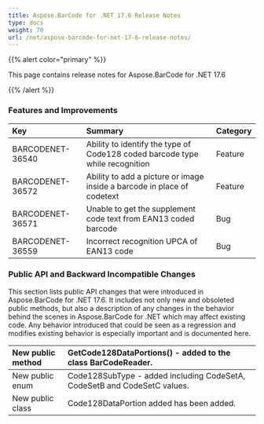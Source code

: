 ```yaml
---
title: Aspose.BarCode for .NET 17.6 Release Notes
type: docs
weight: 70
url: /net/aspose-barcode-for-net-17-6-release-notes/
---
```


{{% alert color="primary" %}} 

This page contains release notes for Aspose.BarCode for .NET 17.6

{{% /alert %}} 
### **Features and Improvements**

|**Key**|**Summary**|**Category**|
| :- | :- | :- |
|BARCODENET-36540|Ability to identify the type of Code128 coded barcode type while recognition|Feature|
|BARCODENET-36572|Ability to add a picture or image inside a barcode in place of codetext|Feature|
|BARCODENET-36571|Unable to get the supplement code text from EAN13 coded barcode|Bug|
|BARCODENET-36559|Incorrect recognition UPCA of EAN13 code|Bug|
### **Public API and Backward Incompatible Changes**
This section lists public API changes that were introduced in Aspose.BarCode for .NET 17.6. It includes not only new and obsoleted public methods, but also a description of any changes in the behavior behind the scenes in Aspose.BarCode for .NET which may affect existing code. Any behavior introduced that could be seen as a regression and modifies existing behavior is especially important and is documented here.

|New public method|GetCode128DataPortions() - added to the class BarCodeReader.|
| :- | :- |
|New public enum|Code128SubType - added including CodeSetA, CodeSetB and CodeSetC values.|
|New public class|Code128DataPortion added has been added.|

